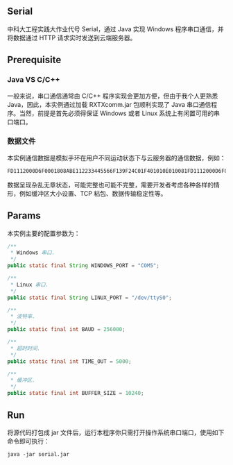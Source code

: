 ## Serial  
中科大工程实践大作业代号 Serial，通过 Java 实现 Windows 程序串口通信，并将数据通过 HTTP 请求实时发送到云端服务器。  

## Prerequisite
### Java VS C/C++  
一般来说，串口通信通常由 C/C++ 程序实现会更加方便，但由于我个人更熟悉 Java，因此，本实例通过加载 RXTXcomm.jar 包顺利实现了 Java 串口通信程序。当然，前提是首先必须得保证 Windows 或者 Linux 系统上有闲置可用的串口端口。

### 数据文件  
本实例通信数据是模拟手环在用户不同运动状态下与云服务器的通信数据，例如：
```
FD1112000D6F0001808ABE112233445566F139F24C01F401010E010081FD1112000D6F0001808ABE112233445566F17AF25501F4010A3A010181FD1112000D6F0001808ABE112233445566F13EF21101
```
数据呈现杂乱无章状态，可能完整也可能不完整，需要开发者考虑各种各样的情形，例如缓冲区大小设置、TCP 粘包、数据传输稳定性等。
  
## Params  
本实例主要的配置参数为：  
```Java
/**
 * Windows 串口.
 */
public static final String WINDOWS_PORT = "COM5";

/**
 * Linux 串口.
 */
public static final String LINUX_PORT = "/dev/ttyS0";

/**
 * 波特率.
 */
public static final int BAUD = 256000;

/**
 * 超时时间.
 */
public static final int TIME_OUT = 5000;

/**
 * 缓冲区.
 */
public static final int BUFFER_SIZE = 10240;
```
  
## Run  
将源代码打包成 jar 文件后，运行本程序你只需打开操作系统串口端口，使用如下命令即可执行：  
```
java -jar serial.jar
```

